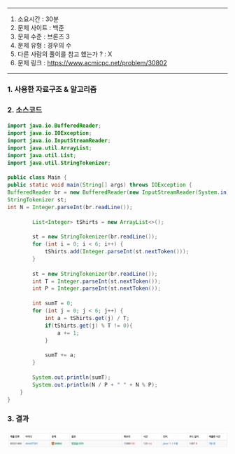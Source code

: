 
---

1. 소요시간 : 30분
2. 문제 사이트 : 백준
3. 문제 수준 : 브론즈 3
4. 문제 유형 : 경우의 수
5. 다른 사람의 풀이를 참고 했는가 ? : X
6. 문제 링크 : https://www.acmicpc.net/problem/30802

---

### 1. 사용한 자료구조 & 알고리즘



### 2. 소스코드
```java
import java.io.BufferedReader;
import java.io.IOException;
import java.io.InputStreamReader;
import java.util.ArrayList;
import java.util.List;
import java.util.StringTokenizer;

public class Main {
public static void main(String[] args) throws IOException {
BufferedReader br = new BufferedReader(new InputStreamReader(System.in));
StringTokenizer st;
int N = Integer.parseInt(br.readLine());

        List<Integer> tShirts = new ArrayList<>();

        st = new StringTokenizer(br.readLine());
        for (int i = 0; i < 6; i++) {
            tShirts.add(Integer.parseInt(st.nextToken()));
        }

        st = new StringTokenizer(br.readLine());
        int T = Integer.parseInt(st.nextToken());
        int P = Integer.parseInt(st.nextToken());

        int sumT = 0;
        for (int j = 0; j < 6; j++) {
            int a = tShirts.get(j) / T;
            if(tShirts.get(j) % T != 0){
                a += 1;
            }

            sumT += a;
        }

        System.out.println(sumT);
        System.out.println(N / P + " " + N % P);
    }
}
```
### 3. 결과
![img_1.png](image%2Fimg_1.png)
